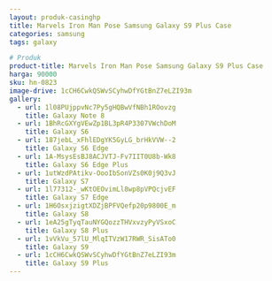 ```yaml
---
layout: produk-casinghp
title: Marvels Iron Man Pose Samsung Galaxy S9 Plus Case
categories: samsung
tags: galaxy

# Produk
product-title: Marvels Iron Man Pose Samsung Galaxy S9 Plus Case
harga: 90000
sku: hn-0823
image-drive: 1cCH6CwkQSWvSCyhwDfYGtBnZ7eLZI93m
gallery:
  - url: 1l08PUjppvNc7Py5gHQBwVfNBh1ROovzg
    title: Galaxy Note 8
  - url: 1BhRcGXYgVEwZp1BL3pR4P3307VWchDoM
    title: Galaxy S6
  - url: 187jebL_xFhlEDgYK5GyLG_brHkVVW--2
    title: Galaxy S6 Edge
  - url: 1A-MsysEsBJ8ACJVTJ-Fv7IIT0U8b-Wk8
    title: Galaxy S6 Edge Plus
  - url: 1utWzdPAtikv-OooIbSonVZs0K0j9Q3vJ
    title: Galaxy S7
  - url: 1l77312-_wKtOEOvimLl8wp8pVPQcjvEF
    title: Galaxy S7 Edge
  - url: 1H6OsxjzigtXDZjBPFVQefp20p9800E_m
    title: Galaxy S8
  - url: 1eA25gTyqTauNYGQozzTHVxvzyPyVSxoC
    title: Galaxy S8 Plus
  - url: 1vVkVu_57lU_MlqITVzW17RWR_SisATo0
    title: Galaxy S9
  - url: 1cCH6CwkQSWvSCyhwDfYGtBnZ7eLZI93m
    title: Galaxy S9 Plus
---
```

